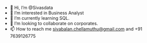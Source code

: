 - 👋 Hi, I’m @Sivasdata
- 👀 I’m interested in Business Analyst
- 🌱 I’m currently learning SQL. 
- 💞️ I’m looking to collaborate on corporates. 
- 📫 How to reach me sivabalan.chellamuthu@gmail.com and +91 7639126775
